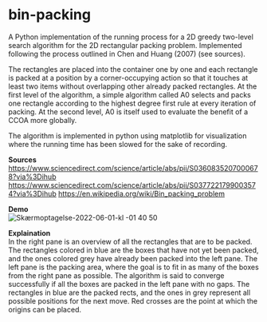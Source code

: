 # bin-packing

A Python implementation of the running process for a 2D greedy two-level search algorithm for the 2D rectangular packing problem. Implemented following the process outlined in Chen and Huang (2007) (see sources).  

The rectangles are placed into the container one by one and each rectangle is packed at a position by a corner-occupying action so that it touches at least two items without overlapping other already packed rectangles. At the first level of the algorithm, a simple algorithm called A0 selects and packs one rectangle according to the highest degree first rule at every iteration of packing. At the second level, A0 is itself used to evaluate the benefit of a CCOA more globally.  

The algorithm is implemented in python using matplotlib for visualization where the running time has been slowed for the sake of recording.

**Sources**  
https://www.sciencedirect.com/science/article/abs/pii/S0360835207000678?via%3Dihub
https://www.sciencedirect.com/science/article/abs/pii/S0377221799003574?via%3Dihub
https://en.wikipedia.org/wiki/Bin_packing_problem

**Demo**  
![Skærmoptagelse-2022-06-01-kl -01 40 50](https://user-images.githubusercontent.com/72623007/171301493-75ba9711-9515-48f2-bae2-872a45a6aae2.gif)

**Explaination**  
In the right pane is an overview of all the rectangles that are to be packed. The rectangles colored in blue are the boxes that have not yet been packed, and the ones colored grey have already been packed into the left pane.
The left pane is the packing area, where the goal is to fit in as many of the boxes from the right pane as possible. The algorithm is said to converge successfully if all the boxes are packed in the left pane with no gaps. The rectangles in blue are the packed rects, and the ones in grey represent all possible positions for the next move. Red crosses are the point at which the origins can be placed.
